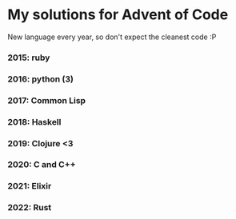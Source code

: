 # My solutions for Advent of Code
New language every year, so don't expect the cleanest code :P

### 2015: ruby
### 2016: python (3)
### 2017: Common Lisp
### 2018: Haskell
### 2019: Clojure <3
### 2020: C and C++
### 2021: Elixir
### 2022: Rust
